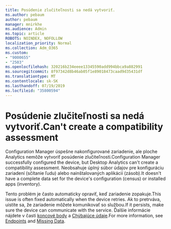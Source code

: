```yaml
---
title: Posúdenie zlučiteľnosti sa nedá vytvoriť.
ms.author: pebaum
author: pebaum
manager: mnirkhe
ms.audience: Admin
ms.topic: article
ROBOTS: NOINDEX, NOFOLLOW
localization_priority: Normal
ms.collection: Adm_O365
ms.custom:
- "9000655"
- "2503"
ms.openlocfilehash: 320216b234eeee13345590add994bbca9a882991
ms.sourcegitcommit: 8f97342d8b46ab05f1e89018473caad9d35431df
ms.translationtype: MT
ms.contentlocale: sk-SK
ms.lasthandoff: 07/19/2019
ms.locfileid: "35800594"
---
```

# <a name="cant-create-a-compatibility-assessment"></a><span data-ttu-id="c8217-102">Posúdenie zlučiteľnosti sa nedá vytvoriť.</span><span class="sxs-lookup"><span data-stu-id="c8217-102">Can't create a compatibility assessment</span></span>

<span data-ttu-id="c8217-103">Configuration Manager úspešne nakonfigurované zariadenie, ale ploche Analytics nemôže vytvoriť posúdenie zlučiteľnosti.</span><span class="sxs-lookup"><span data-stu-id="c8217-103">Configuration Manager successfully configured the device, but Desktop Analytics can't create a compatibility assessment.</span></span> <span data-ttu-id="c8217-104">Neobsahuje úplný súbor údajov pre konfiguráciu zariadení (sčítanie ľudu) alebo nainštalovaných aplikácií (zásob).</span><span class="sxs-lookup"><span data-stu-id="c8217-104">It doesn't have a complete data set for the device's configuration (census) or installed apps (inventory).</span></span>

<span data-ttu-id="c8217-105">Tento problém je často automaticky opraviť, keď zariadenie zopakuje.</span><span class="sxs-lookup"><span data-stu-id="c8217-105">This issue is often fixed automatically when the device retries.</span></span> <span data-ttu-id="c8217-106">Ak to pretrváva, uistite sa, že zariadenie môžete komunikovať so službou.</span><span class="sxs-lookup"><span data-stu-id="c8217-106">If it persists, make sure the device can communicate with the service.</span></span> <span data-ttu-id="c8217-107">Ďalšie informácie nájdete v časti [koncové body](https://docs.microsoft.com/sccm/desktop-analytics/enable-data-sharing#endpoints) a [Chýbajúce údaje](https://docs.microsoft.com/sccm/desktop-analytics/monitor-connection-health#missing-data).</span><span class="sxs-lookup"><span data-stu-id="c8217-107">For more information, see [Endpoints](https://docs.microsoft.com/sccm/desktop-analytics/enable-data-sharing#endpoints) and [Missing Data](https://docs.microsoft.com/sccm/desktop-analytics/monitor-connection-health#missing-data).</span></span>
